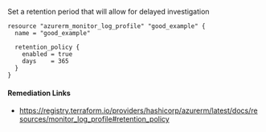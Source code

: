 
Set a retention period that will allow for delayed investigation

```hcl
resource "azurerm_monitor_log_profile" "good_example" {
  name = "good_example"
  
  retention_policy {
    enabled = true
    days    = 365
  }
}
```

#### Remediation Links
 - https://registry.terraform.io/providers/hashicorp/azurerm/latest/docs/resources/monitor_log_profile#retention_policy
        